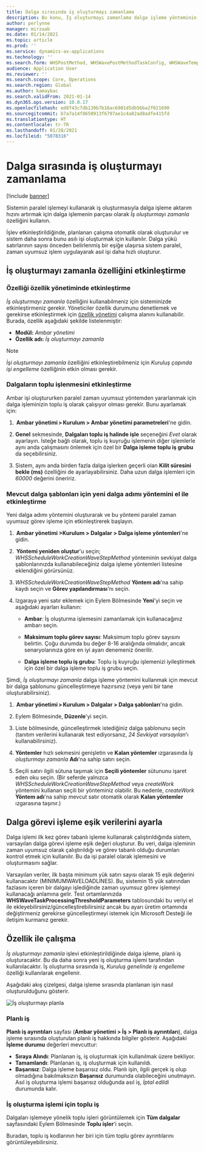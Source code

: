 ```yaml
---
title: Dalga sırasında iş oluşturmayı zamanlama
description: Bu konu, İş oluşturmayı zamanlama dalga işleme yönteminin nasıl ayarlanacağını ve kullanılacağını açıklamaktadır.
author: perlynne
manager: mirzaab
ms.date: 01/14/2021
ms.topic: article
ms.prod: ''
ms.service: dynamics-ax-applications
ms.technology: ''
ms.search.form: WHSPostMethod, WHSWavePostMethodTaskConfig, WHSWaveTemplateTable, WHSParameters, WHSWaveTableListPage, WHSWorkTableListPage, WHSWorkTable, BatchJobEnhanced, WHSPlannedWorkOrder
audience: Application User
ms.reviewer: ''
ms.search.scope: Core, Operations
ms.search.region: Global
ms.author: kamaybac
ms.search.validFrom: 2021-01-14
ms.dyn365.ops.version: 10.0.17
ms.openlocfilehash: ed8f43c7db139b7b16ac6901d5db56ba2f021690
ms.sourcegitcommit: b7a7a14f8650913f6797ae1c4a82ad8adfe415fd
ms.translationtype: HT
ms.contentlocale: tr-TR
ms.lasthandoff: 01/28/2021
ms.locfileid: "5078316"
---
```

# <a name="schedule-work-creation-during-wave"></a>Dalga sırasında iş oluşturmayı zamanlama

[!include [banner](../includes/banner.md)]

Sistemin paralel işlemeyi kullanarak iş oluşturmasıyla dalga işleme aktarım hızını artırmak için dalga işlemenin parçası olarak *İş oluşturmayı zamanla* özelliğini kullanın.

İşlev etkinleştirildiğinde, planlanan çalışma otomatik olarak oluşturulur ve sistem daha sonra bunu asılı işi oluşturmak için kullanılır. Dalga yükü satırlarının sayısı önceden belirlenmiş bir eşiğe ulaşırsa sistem paralel, zaman uyumsuz işlem uygulayarak asıl işi daha hızlı oluşturur.

## <a name="enable-the-schedule-work-creation-feature"></a>İş oluşturmayı zamanla özelliğini etkinleştirme

### <a name="enable-the-feature-in-feature-management"></a>Özelliği özellik yönetiminde etkinleştirme

*İş oluşturmayı zamanla* özelliğini kullanabilmeniz için sisteminizde etkinleştirmeniz gerekir. Yöneticiler özellik durumunu denetlemek ve gerekirse etkinleştirmek için [özellik yönetimi](../../fin-ops-core/fin-ops/get-started/feature-management/feature-management-overview.md) çalışma alanını kullanabilir. Burada, özellik aşağıdaki şekilde listelenmiştir:

- **Modül:** *Ambar yönetimi*
- **Özellik adı:** *İş oluşturmayı zamanla*

> [!NOTE]
> *İşi oluşturmayı zamanla* özelliğini etkinleştirebilmeniz için *Kuruluş çapında işi engelleme* özelliğinin etkin olması gerekir.

### <a name="manually-enable-batch-processing-of-waves"></a>Dalgaların toplu işlenmesini etkinleştirme

Ambar işi oluştururken paralel zaman uyumsuz yöntemden yararlanmak için dalga işleminizin toplu iş olarak çalışıyor olması gerekir. Bunu ayarlamak için:

1.  **Ambar yönetimi \> Kurulum \> Ambar yönetimi parametreleri**'ne gidin.

1. **Genel** sekmesinde, **Dalgaları toplu iş halinde işle** seçeneğini *Evet* olarak ayarlayın. İsteğe bağlı olarak, toplu iş kuyruğu işlemenin diğer işlemlerle aynı anda çalışmasını önlemek için özel bir **Dalga işleme toplu iş grubu** da seçebilirsiniz.

1. Sistem, aynı anda birden fazla dalga işlerken geçerli olan **Kilit süresini bekle (ms)** özelliğini de ayarlayabilirsiniz. Daha uzun dalga işlemleri için *60000* değerini öneririz.

### <a name="manually-enable-the-new-wave-step-method-for-existing-wave-templates"></a>Mevcut dalga şablonları için yeni dalga adımı yöntemini el ile etkinleştirme

Yeni dalga adımı yöntemini oluşturarak ve bu yöntemi paralel zaman uyumsuz görev işleme için etkinleştirerek başlayın.

1.  **Ambar yönetimi \>Kurulum \> Dalgalar \> Dalga işleme yöntemleri**'ne gidin.

1.  **Yöntemi yeniden oluştur**'u seçin; *WHSScheduleWorkCreationWaveStepMethod* yönteminin sevkiyat dalga şablonlarınızda kullanabileceğiniz dalga işleme yöntemleri listesine eklendiğini görürsünüz.

1. *WHSScheduleWorkCreationWaveStepMethod* **Yöntem adı**'na sahip kaydı seçin ve **Görev yapılandırması**'nı seçin.

1. Izgaraya yeni satır eklemek için Eylem Bölmesinde **Yeni**'yi seçin ve aşağıdaki ayarları kullanın:

    - **Ambar**: İş oluşturma işlemesini zamanlamak için kullanacağınız ambarı seçin.

    - **Maksimum toplu görev sayısı**: Maksimum toplu görev sayısını belirtin. Çoğu durumda bu değer 8-16 aralığında olmalıdır, ancak senaryolarınıza göre en iyi ayarı denemeniz önerilir.

    - **Dalga işleme toplu iş grubu**: Toplu iş kuyruğu işlemenizi iyileştirmek için özel bir dalga işleme toplu iş grubu seçin.

Şimdi, *İş oluşturmayı zamanla* dalga işleme yöntemini kullanmak için mevcut bir dalga şablonunu güncelleştirmeye hazırsınız (veya yeni bir tane oluşturabilirsiniz).

1.  **Ambar yönetimi \> Kurulum \> Dalgalar \> Dalga şablonları**'na gidin.

1. Eylem Bölmesinde, **Düzenle**'yi seçin.

1. Liste bölmesinde, güncelleştirmek istediğiniz dalga şablonunu seçin (tanıtım verilerini kullanarak test ediyorsanız, *24 Sevkiyat varsayılan*'ı kullanabilirsiniz).

1. **Yöntemler** hızlı sekmesini genişletin ve **Kalan yöntemler** ızgarasında *İş oluşturmayı zamanla* **Adı**'na sahip satırı seçin.

1. Seçili satırı ilgili sütuna taşımak için **Seçili yöntemler** sütununu işaret eden oku seçin. (Bir seferde yalnızca *WHSScheduleWorkCreationWaveStepMethod* veya *createWork* yöntemini kullanan seçili bir yönteminiz olabilir. Bu nedenle, *createWork* **Yöntem adı**'na sahip mevcut satır otomatik olarak **Kalan yöntemler** ızgarasına taşınır.)

## <a name="set-wave-task-processing-threshold-data"></a>Dalga görevi işleme eşik verilerini ayarla

Dalga işlemi ilk kez görev tabanlı işleme kullanarak çalıştırıldığında sistem, varsayılan dalga görevi işleme eşik değeri oluşturur. Bu veri, dalga işleminin zaman uyumsuz olarak çalıştırıldığı ve görev tabanlı olduğu durumları kontrol etmek için kullanılır. Bu da işi paralel olarak işlemesini ve oluşturmasını sağlar.

Varsayılan veriler, ilk başta minimum yük satırı sayısı olarak 15 eşik değerini kullanacaktır (MINIMUMWAVELOADLINES). Bu, sistemin 15 yük satırından fazlasını içeren bir dalgayı işlediğinde zaman uyumsuz görev işlemeyi kullanacağı anlamına gelir. Test ortamlarınızda **WHSWaveTaskProcessingThresholdParameters** tablosundaki bu veriyi el ile ekleyebilirsiniz/güncelleştirebilirsiniz ancak bu ayarı üretim ortamında değiştirmeniz gerekirse güncelleştirmeyi istemek için Microsoft Desteği ile iletişim kurmanız gerekir.

## <a name="work-with-the-feature"></a>Özellik ile çalışma

*İş oluşturmayı zamanla* işlevi etkinleştirildiğinde dalga işleme, planlı iş oluşturacaktır. Bu da daha sonra yeni iş oluşturma işlemi tarafından kullanılacaktır. İş oluşturma sırasında iş, *Kuruluş genelinde iş engelleme* özelliği kullanılarak engellenir.

Aşağıdaki akış çizelgesi, dalga işleme sırasında planlanan işin nasıl oluşturulduğunu gösterir.

![İş oluşturmayı planla](media/schedule-work-creation-process.png)

### <a name="planned-work"></a>Planlı iş

**Planlı iş ayrıntıları** sayfası (**Ambar yönetimi \> İş \> Planlı iş ayrıntıları**), dalga işleme sırasında oluşturulan planlı iş hakkında bilgiler gösterir. Aşağıdaki **İşleme durumu** değerleri mevcuttur:

- **Sıraya Alındı**: Planlanan iş, iş oluşturmak için kullanılmak üzere bekliyor.
- **Tamamlandı**: Planlanan iş, iş oluşturmak için kullanıldı.
- **Başarısız**: Dalga işleme başarısız oldu. Planlı işin, ilgili gerçek iş olup olmadığına bakılmaksızın **Başarısız** durumunda olabileceğini unutmayın. Asıl iş oluşturma işlemi başarısız olduğunda asıl iş, *İptal edildi* durumunda kalır.

### <a name="batch-job-for-the-work-creation-process"></a>İş oluşturma işlemi için toplu iş

Dalgaları işlemeye yönelik toplu işleri görüntülemek için **Tüm dalgalar** sayfasındaki Eylem Bölmesinde **Toplu işler**'i seçin.

Buradan, toplu iş kodlarının her biri için tüm toplu görev ayrıntılarını görüntüleyebilirsiniz.
